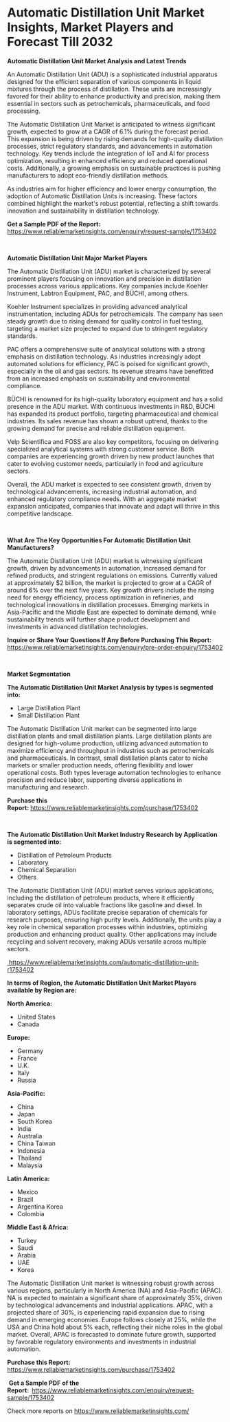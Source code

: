 <p><h1>Automatic Distillation Unit Market Insights, Market Players and Forecast Till 2032</h1></p><p><strong>Automatic Distillation Unit Market Analysis and Latest Trends</strong></p>
<p><p>An Automatic Distillation Unit (ADU) is a sophisticated industrial apparatus designed for the efficient separation of various components in liquid mixtures through the process of distillation. These units are increasingly favored for their ability to enhance productivity and precision, making them essential in sectors such as petrochemicals, pharmaceuticals, and food processing. </p><p>The Automatic Distillation Unit Market is anticipated to witness significant growth, expected to grow at a CAGR of 6.1% during the forecast period. This expansion is being driven by rising demands for high-quality distillation processes, strict regulatory standards, and advancements in automation technology. Key trends include the integration of IoT and AI for process optimization, resulting in enhanced efficiency and reduced operational costs. Additionally, a growing emphasis on sustainable practices is pushing manufacturers to adopt eco-friendly distillation methods. </p><p>As industries aim for higher efficiency and lower energy consumption, the adoption of Automatic Distillation Units is increasing. These factors combined highlight the market's robust potential, reflecting a shift towards innovation and sustainability in distillation technology.</p></p>
<p><strong>Get a Sample PDF of the Report:&nbsp;</strong> <a href="https://www.reliablemarketinsights.com/enquiry/request-sample/1753402?utm_campaign=3295&utm_medium=2&utm_source=Github&utm_content=ia&utm_term=10042025&utm_id=automatic-distillation-unit">https://www.reliablemarketinsights.com/enquiry/request-sample/1753402</a></p>
<p>&nbsp;</p>
<p><strong>Automatic Distillation Unit Major Market Players</strong></p>
<p><p>The Automatic Distillation Unit (ADU) market is characterized by several prominent players focusing on innovation and precision in distillation processes across various applications. Key companies include Koehler Instrument, Labtron Equipment, PAC, and BÜCHI, among others.</p><p>Koehler Instrument specializes in providing advanced analytical instrumentation, including ADUs for petrochemicals. The company has seen steady growth due to rising demand for quality control in fuel testing, targeting a market size projected to expand due to stringent regulatory standards.</p><p>PAC offers a comprehensive suite of analytical solutions with a strong emphasis on distillation technology. As industries increasingly adopt automated solutions for efficiency, PAC is poised for significant growth, especially in the oil and gas sectors. Its revenue streams have benefitted from an increased emphasis on sustainability and environmental compliance.</p><p>BÜCHI is renowned for its high-quality laboratory equipment and has a solid presence in the ADU market. With continuous investments in R&D, BÜCHI has expanded its product portfolio, targeting pharmaceutical and chemical industries. Its sales revenue has shown a robust uptrend, thanks to the growing demand for precise and reliable distillation equipment.</p><p>Velp Scientifica and FOSS are also key competitors, focusing on delivering specialized analytical systems with strong customer service. Both companies are experiencing growth driven by new product launches that cater to evolving customer needs, particularly in food and agriculture sectors.</p><p>Overall, the ADU market is expected to see consistent growth, driven by technological advancements, increasing industrial automation, and enhanced regulatory compliance needs. With an aggregate market expansion anticipated, companies that innovate and adapt will thrive in this competitive landscape.</p></p>
<p>&nbsp;</p>
<p><strong>What Are The Key Opportunities For Automatic Distillation Unit Manufacturers?</strong></p>
<p><p>The Automatic Distillation Unit (ADU) market is witnessing significant growth, driven by advancements in automation, increased demand for refined products, and stringent regulations on emissions. Currently valued at approximately $2 billion, the market is projected to grow at a CAGR of around 6% over the next five years. Key growth drivers include the rising need for energy efficiency, process optimization in refineries, and technological innovations in distillation processes. Emerging markets in Asia-Pacific and the Middle East are expected to dominate demand, while sustainability trends will further shape product development and investments in advanced distillation technologies.</p></p>
<p><strong>Inquire or Share Your Questions If Any Before Purchasing This Report:</strong> <a href="https://www.reliablemarketinsights.com/enquiry/pre-order-enquiry/1753402?utm_campaign=3295&utm_medium=2&utm_source=Github&utm_content=ia&utm_term=10042025&utm_id=automatic-distillation-unit">https://www.reliablemarketinsights.com/enquiry/pre-order-enquiry/1753402</a></p>
<p>&nbsp;</p>
<p><strong>Market Segmentation</strong></p>
<p><strong>The Automatic Distillation Unit Market Analysis by types is segmented into:</strong></p>
<p><ul><li>Large Distillation Plant</li><li>Small Distillation Plant</li></ul></p>
<p><p>The Automatic Distillation Unit market can be segmented into large distillation plants and small distillation plants. Large distillation plants are designed for high-volume production, utilizing advanced automation to maximize efficiency and throughput in industries such as petrochemicals and pharmaceuticals. In contrast, small distillation plants cater to niche markets or smaller production needs, offering flexibility and lower operational costs. Both types leverage automation technologies to enhance precision and reduce labor, supporting diverse applications in manufacturing and research.</p></p>
<p><strong>Purchase this Report:&nbsp;</strong><a href="https://www.reliablemarketinsights.com/purchase/1753402?utm_campaign=3295&utm_medium=2&utm_source=Github&utm_content=ia&utm_term=10042025&utm_id=automatic-distillation-unit">https://www.reliablemarketinsights.com/purchase/1753402</a></p>
<p>&nbsp;</p>
<p><strong>The Automatic Distillation Unit Market Industry Research by Application is segmented into:</strong></p>
<p><ul><li>Distillation of Petroleum Products</li><li>Laboratory</li><li>Chemical Separation</li><li>Others</li></ul></p>
<p><p>The Automatic Distillation Unit (ADU) market serves various applications, including the distillation of petroleum products, where it efficiently separates crude oil into valuable fractions like gasoline and diesel. In laboratory settings, ADUs facilitate precise separation of chemicals for research purposes, ensuring high purity levels. Additionally, the units play a key role in chemical separation processes within industries, optimizing production and enhancing product quality. Other applications may include recycling and solvent recovery, making ADUs versatile across multiple sectors.</p></p>
<p><a href="https://www.reliablemarketinsights.com/automatic-distillation-unit-r1753402?utm_campaign=3295&utm_medium=2&utm_source=Github&utm_content=ia&utm_term=10042025&utm_id=automatic-distillation-unit">&nbsp;https://www.reliablemarketinsights.com/automatic-distillation-unit-r1753402</a></p>
<p><strong>In terms of Region, the Automatic Distillation Unit Market Players available by Region are:</strong></p>
<p>
    <p> <strong> North America: </strong>
        <ul>
            <li>United States</li>
            <li>Canada</li>
        </ul>
        </p> 
    <p> <strong> Europe: </strong>
        <ul>
            <li>Germany</li>
            <li>France</li>
            <li>U.K.</li>
            <li>Italy</li>
            <li>Russia</li>
        </ul>
        </p> 
    <p> <strong> Asia-Pacific: </strong>
        <ul>
            <li>China</li>
            <li>Japan</li>
            <li>South Korea</li>
            <li>India</li>
            <li>Australia</li>
            <li>China Taiwan</li>
            <li>Indonesia</li>
            <li>Thailand</li>
            <li>Malaysia</li>
        </ul>
        </p> 
    <p> <strong> Latin America: </strong>
        <ul>
            <li>Mexico</li>
            <li>Brazil</li>
            <li>Argentina Korea</li>
            <li>Colombia</li>
        </ul>
        </p> 
    <p> <strong> Middle East & Africa: </strong>
        <ul>
            <li>Turkey</li>
            <li>Saudi</li>
            <li>Arabia</li>
            <li>UAE</li>
            <li>Korea</li>
        </ul>
    </p>
    </p>
<p><p>The Automatic Distillation Unit market is witnessing robust growth across various regions, particularly in North America (NA) and Asia-Pacific (APAC). NA is expected to maintain a significant share of approximately 35%, driven by technological advancements and industrial applications. APAC, with a projected share of 30%, is experiencing rapid expansion due to rising demand in emerging economies. Europe follows closely at 25%, while the USA and China hold about 5% each, reflecting their niche roles in the global market. Overall, APAC is forecasted to dominate future growth, supported by favorable regulatory environments and investments in industrial automation.</p></p>
<p><strong>Purchase this Report: </strong><a href="https://www.reliablemarketinsights.com/purchase/1753402?utm_campaign=3295&utm_medium=2&utm_source=Github&utm_content=ia&utm_term=10042025&utm_id=automatic-distillation-unit">https://www.reliablemarketinsights.com/purchase/1753402</a></p>
<p>&nbsp;<strong>Get a Sample PDF of the Report:&nbsp;&nbsp;</strong><a href="https://www.reliablemarketinsights.com/enquiry/request-sample/1753402?utm_campaign=3295&utm_medium=2&utm_source=Github&utm_content=ia&utm_term=10042025&utm_id=automatic-distillation-unit">https://www.reliablemarketinsights.com/enquiry/request-sample/1753402</a></p>
<p><strong></strong></p>
<p>Check more reports on <a href="https://www.reliablemarketinsights.com/?utm_campaign=3295&utm_medium=2&utm_source=Github&utm_content=ia&utm_term=10042025&utm_id=automatic-distillation-unit">https://www.reliablemarketinsights.com/</a></p>